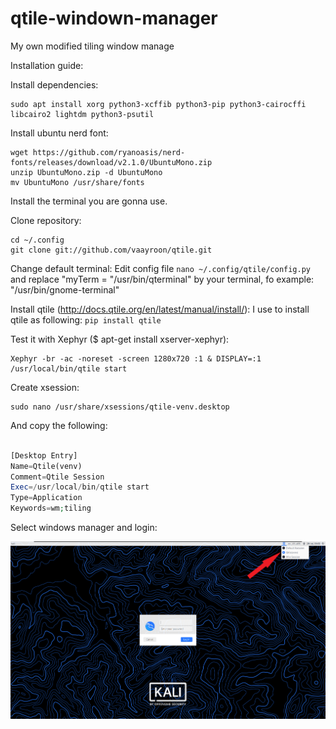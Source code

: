 # qtile-windown-manager
My own modified tiling window manage

Installation guide:

Install dependencies:
  ```
  sudo apt install xorg python3-xcffib python3-pip python3-cairocffi libcairo2 lightdm python3-psutil
  ```
  
Install ubuntu nerd font:
```
wget https://github.com/ryanoasis/nerd-fonts/releases/download/v2.1.0/UbuntuMono.zip
unzip UbuntuMono.zip -d UbuntuMono
mv UbuntuMono /usr/share/fonts
```

  Install the terminal you are gonna use.

Clone repository:
  ```
  cd ~/.config
  git clone git://github.com/vaayroon/qtile.git
  ```

  Change default terminal:
  Edit config file
    ```
    nano ~/.config/qtile/config.py
    ```
  and replace "myTerm = "/usr/bin/qterminal" by your terminal, fo example: "/usr/bin/gnome-terminal"

Install qtile (http://docs.qtile.org/en/latest/manual/install/):
  I use to install qtile as following:
    ```
    pip install qtile
    ```
    
Test it with Xephyr ($ apt-get install xserver-xephyr):
  ```
  Xephyr -br -ac -noreset -screen 1280x720 :1 & DISPLAY=:1 /usr/local/bin/qtile start
  ```

Create xsession:
  ```
  sudo nano /usr/share/xsessions/qtile-venv.desktop
  ```
  And copy the following:
```php

[Desktop Entry]
Name=Qtile(venv)
Comment=Qtile Session
Exec=/usr/local/bin/qtile start
Type=Application
Keywords=wm;tiling

```
Select windows manager and login:

![Qtile](https://github.com/vaayroon/qtile/blob/main/.screenshots/select_manager.png)
